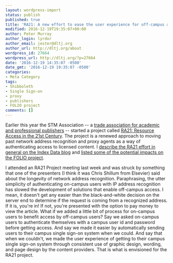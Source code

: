 ```yaml
---
layout: wordpress-import
status: publish
published: true
title: 'RA21: A new effort to ease the user experience for off-campus access to licensed content'
modified: 2016-12-19T19:35:07+00:00
author: Peter Murray
author_login: lyrdor
author_email: jester@dltj.org
author_url: http://dltj.org/about
wordpress_id: 27664
wordpress_url: http://dltj.org/?p=27664
date: '2016-12-19 14:35:07 -0500'
date_gmt: '2016-12-19 19:35:07 -0500'
categories:
- Meta Category
tags:
- Shibboleth
- Single Sign-on
- proxy
- publishers
- FOLIO project
comments: []
---
```

<p>Earlier this year the STM Association -- a <a href="http://www.stm-assoc.org/about-stm/about-the-association/" title="International Association of STM Publishers">trade association for academic and professional publishers</a> -- started a project called <a href="http://www.stm-assoc.org/standards-technology/ra21-resource-access-21st-century/" title="International Association of STM Publishers">RA21: Resource Access in the 21st Century</a>. The project is a renewed approach to moving past network address recognition and proxy agents as a way of authenticating access to licensed content. I <a href="http://www.indexdata.com/news/2016/12/ra21-project-aims-ease-remote-access-licensed-content" title="RA21 Project aims to ease remote access to licensed content | Index Data">describe the RA21 effort in general on the Index Data blog</a> and <a href="https://discuss.folio.org/t/454">listed some of the potential impacts on the FOLIO project</a>.</p>
<p>I attended an RA21 Project meeting last week and was struck by something that one of the presenters (I think it was Chris Shillum from Elsevier) said about the longevity of network address recognition.  Paraphrasing, the utter simplicity of authenticating on-campus users with IP address recognition has slowed the development of solutions that enable off-campus access.  I mean, it doesn't get any easier than the black-and-white decision on the server end to determine if the request is coming from a recognized address.  If it is, you're in!  If not, you're presented with the option to pay money to view the article.  What if we added a little bit of process for on-campus users to benefit access by off-campus users?  Say we asked on-campus users to authenticate themselves with a campus user id and password before getting access.  And say we made it easier by automatically sending users to their campus single sign-on system when we could.  And say that when we couldn't, we made the user experience of getting to their campus single sign-on system through consistent use of graphic design, wording, and page design by the content providers.  That is what is envisioned for the RA21 project.</p>
